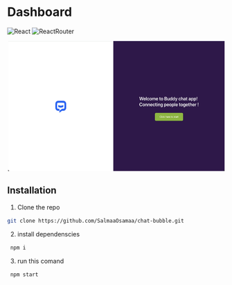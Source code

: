 # Dashboard
![React](https://img.shields.io/badge/React-20232A?style=for-the-badge&logo=react&logoColor=61DAFB)  ![ReactRouter](https://img.shields.io/badge/React_Router-CA4245?style=for-the-badge&logo=react-router&logoColor=white) 


<div align="center" >
<img src="./src/assets//images/readme.jpeg" alt="Logo" width="500" height="300" >
</div>

## Installation
1. Clone the repo 
```sh
git clone https://github.com/SalmaaOsamaa/chat-bubble.git
```

2. install dependenscies
 ```bash
  npm i 
  ```
   
3. run this comand 
```bash
 npm start 

   ```

